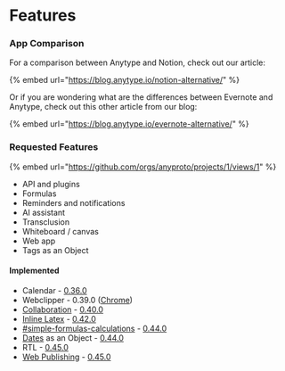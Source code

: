 # Features

### App Comparison

For a comparison between Anytype and Notion, check out our article:

{% embed url="https://blog.anytype.io/notion-alternative/" %}

Or if you are wondering what are the differences between Evernote and Anytype, check out this other article from our blog:

{% embed url="https://blog.anytype.io/evernote-alternative/" %}

### Requested Features

{% embed url="https://github.com/orgs/anyproto/projects/1/views/1" %}

* API and plugins
* Formulas
* Reminders and notifications
* AI assistant
* Transclusion
* Whiteboard / canvas
* Web app
* Tags as an Object

#### Implemented

* Calendar - [0.36.0](https://community.anytype.io/t/anytype-desktop-0-36-0-released/12198)
* Webclipper - 0.39.0 ([Chrome](https://chromewebstore.google.com/detail/anytype-web-clipper/jbnammhjiplhpjfncnlejjjejghimdkf?hl=en))
* [Collaboration](../../getting-started/collaboration.md) - [0.40.0](https://community.anytype.io/t/anytype-desktop-0-40-0-multiplayer-released/20219)
* [Inline Latex](../../getting-started/object-editor/blocks.md#inline-latex) - [0.42.0](https://community.anytype.io/t/anytype-desktop-0-42-0-released/22993#p-83725-inline-latex-scientist-5)
* [#simple-formulas-calculations](other-features.md#simple-formulas-calculations "mention") - [0.44.0](https://community.anytype.io/t/anytype-desktop-0-44-0-released/25865)
* [Dates](dates.md) as an Object - [0.44.0](https://community.anytype.io/t/anytype-desktop-0-44-0-released/25865)
* RTL - [0.45.0](https://community.anytype.io/t/anytype-desktop-0-45-0-released/26702)
* [Web Publishing](../../web-publish.md) - [0.45.0](https://community.anytype.io/t/anytype-desktop-0-45-0-released/26702)
